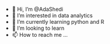 - 👋 Hi, I’m @AdaShedi
- 👀 I’m interested in data analytics
- 🌱 I’m currently learning python and R
- 💞️ I’m looking to learn
- 📫 How to reach me ...

<!---
AdaShedi/AdaShedi is a ✨ special ✨ repository because its `README.md` (this file) appears on your GitHub profile.
You can click the Preview link to take a look at your changes.
--->
